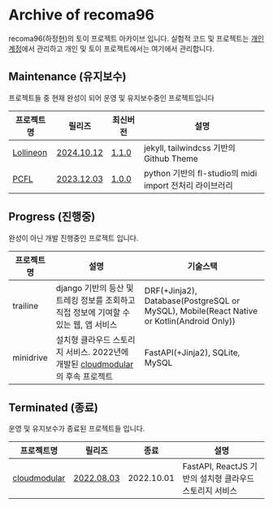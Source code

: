 # Archive of recoma96

recoma96(하정현)의 토이 프로젝트 아카이브 입니다.
실험적 코드 및 프로젝트는 [개인 계정](https://github.com/recoma96)에서 관리하고 개인 및 토이 프로젝트에서는 여기에서 관리합니다.


## Maintenance (유지보수)

프로젝트들 중 현재 완성이 되어 운영 및 유지보수중인 프로젝트입니다

|프로젝트명|릴리즈|최신버전|설명|
|---|---|---|---|
|[Lollineon](https://github.com/sweetcase-production/lollineon)|[2024.10.12](https://github.com/sweetcase-production/lollineon/releases/tag/1.0.0)|[1.1.0](https://github.com/sweetcase-production/lollineon/releases/tag/1.1.0)|jekyll, tailwindcss 기반의 Github Theme|
|[PCFL](https://github.com/sweetcase-production/pcfl)|[2023.12.03](https://github.com/sweetcase-production/pcfl/releases)|[1.0.0](https://github.com/sweetcase-production/pcfl/releases)|python 기반의 fl-studio의 midi import 전처리 라이브러리|



## Progress (진행중)

완성이 아닌 개발 진행중인 프로젝트 입니다.

|프로젝트명|설명|기술스택|
|---|---|---|
|trailine|django 기반의 등산 및 트레킹 정보를 조회하고 직접 정보에 기여할 수 있는 웹, 앱 서비스|DRF(+Jinja2), Database(PostgreSQL or MySQL), Mobile(React Native or Kotlin(Android Only))|
|minidrive|설치형 클라우드 스토리지 서비스. 2022년에 개발된 [cloudmodular](https://github.com/sweetcase-production/cloudmodular)의 후속 프로젝트|FastAPI(+Jinja2), SQLite, MySQL|


## Terminated (종료)

운영 및 유지보수가 종료된 프로젝트들 입니다.

|프로젝트명|릴리즈|종료|설명|
|---|---|---|---|
|[cloudmodular](https://github.com/sweetcase-production/cloudmodular)|[2022.08.03](https://github.com/sweetcase-production/cloudmodular/releases/tag/v0.1.0.1)|2022.10.01|FastAPI, ReactJS 기반의 설치형 클라우드 스토리지 서비스|

